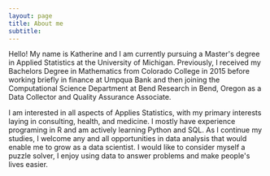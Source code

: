 ```yaml
---
layout: page
title: About me
subtitle: 
---
```

Hello! My name is Katherine and I am currently pursuing a Master's degree in Applied Statistics at the University of Michigan. Previously, I received my Bachelors Degree in Mathematics from Colorado College in 2015 before working briefly in finance at Umpqua Bank and then joining the Computational Science Department at Bend Research in Bend, Oregon as a Data Collector and Quality Assurance Associate. 

I am interested in all aspects of Applies Statistics, with my primary interests laying in consulting, health, and medicine. I mostly have experience programing in R and am actively learning Python and SQL. As I continue my studies, I welcome any and all opportunities in data analysis that would enable me to grow as a data scientist. I would like to consider myself a puzzle solver, I enjoy using data to answer problems and make people's lives easier.
